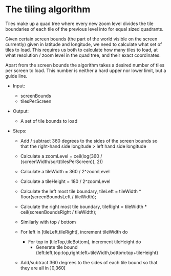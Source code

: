 # The tiling algorithm

Tiles make up a quad tree where every new zoom level divides the tile
boundaries of each tile of the previous level into for equal sized
quadrants.

Given certain screen bounds (the part of the world visible on the
screen currently) given in latitude and longitude, we need to
calculate what set of tiles to load. This requires us both to
calculate how many tiles to load, at what resolution / zoom level in
the quad tree, and their exact coordinates.

Apart from the screen bounds the algorithm takes a desired number of
tiles per screen to load. This number is neither a hard upper nor
lower limit, but a guide line.


* Input:
  * screenBounds
  * tilesPerScreen

* Output:
  * A set of tile bounds to load

* Steps:
  * Add / subtract 360 degrees to the sides of the screen bounds so that the right-hand side longitude > left hand side longitude

  * Calculate a zoomLevel = ceil(log(360 / (screenWidth/sqrt(tilesPerScreen)), 2))
  * Calculate a tileWidth = 360 / 2^zoomLevel
  * Calculate a tileHeight = 180 / 2^zoomLevel

  * Calculate the left most tile boundary, tileLeft = tileWidth * floor(screenBoundsLeft / tileWidth);
  * Calculate the right most tile boundary, tileRight = tileWidth * ceil(screenBoundsRight / tileWidth);
  * Similarly with top / bottom

  * For left in ]tileLeft,tileRight[, increment tileWidth do
    * For top in ]tileTop,tileBottom[, increment tileHeight do
      * Generate tile bound {left:left,top:top,right:left+tileWidth,bottom:top+tileHeight}

  * Add/subtract 360 degrees to the sides of each tile bound so that they are all in ]0,360[
